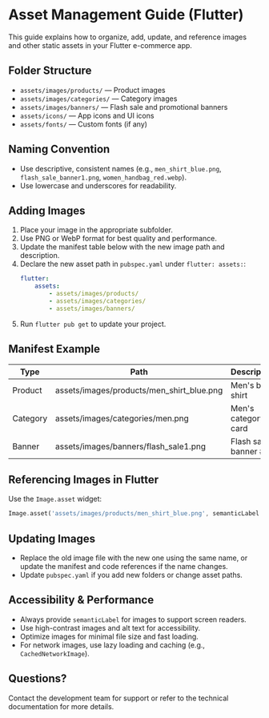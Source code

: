 
# Asset Management Guide (Flutter)

This guide explains how to organize, add, update, and reference images and other static assets in your Flutter e-commerce app.

## Folder Structure
- `assets/images/products/` — Product images
- `assets/images/categories/` — Category images
- `assets/images/banners/` — Flash sale and promotional banners
- `assets/icons/` — App icons and UI icons
- `assets/fonts/` — Custom fonts (if any)

## Naming Convention
- Use descriptive, consistent names (e.g., `men_shirt_blue.png`, `flash_sale_banner1.png`, `women_handbag_red.webp`).
- Use lowercase and underscores for readability.

## Adding Images
1. Place your image in the appropriate subfolder.
2. Use PNG or WebP format for best quality and performance.
3. Update the manifest table below with the new image path and description.
4. Declare the new asset path in `pubspec.yaml` under `flutter: assets:`:
	 ```yaml
	 flutter:
		 assets:
			 - assets/images/products/
			 - assets/images/categories/
			 - assets/images/banners/
	 ```
5. Run `flutter pub get` to update your project.

## Manifest Example
| Type      | Path                                      | Description                |
|-----------|-------------------------------------------|----------------------------|
| Product   | assets/images/products/men_shirt_blue.png | Men's blue shirt           |
| Category  | assets/images/categories/men.png          | Men's category card        |
| Banner    | assets/images/banners/flash_sale1.png     | Flash sale banner #1       |

## Referencing Images in Flutter
Use the `Image.asset` widget:
```dart
Image.asset('assets/images/products/men_shirt_blue.png', semanticLabel: 'Men Shirt Blue')
```

## Updating Images
- Replace the old image file with the new one using the same name, or update the manifest and code references if the name changes.
- Update `pubspec.yaml` if you add new folders or change asset paths.

## Accessibility & Performance
- Always provide `semanticLabel` for images to support screen readers.
- Use high-contrast images and alt text for accessibility.
- Optimize images for minimal file size and fast loading.
- For network images, use lazy loading and caching (e.g., `CachedNetworkImage`).

## Questions?
Contact the development team for support or refer to the technical documentation for more details.
